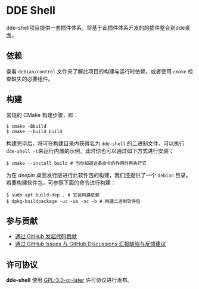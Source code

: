 # DDE Shell

dde-shell项目提供一套插件体系，将基于此插件体系开发的的插件整合到dde桌面。

## 依赖

查看 `debian/control` 文件来了解此项目的构建与运行时依赖，或者使用 `cmake` 检查缺失的必要组件。

## 构建

常规的 CMake 构建步骤，即：

```shell
$ cmake -Bbuild
$ cmake --build build
```

构建完毕后，将可在构建目录内获得名为 `dde-shell` 的二进制文件，可以执行`dde-shell -t`来运行内置的示例。此时你也可以通过如下方式进行安装：

```shell
$ cmake --install build # 当你知道这条命令的作用时再执行它
```

为在 *deepin* 桌面发行版进行此软件包的构建，我们还提供了一个 `debian` 目录。若要构建软件包，可参照下面的命令进行构建：

```shell
$ sudo apt build-dep . # 安装构建依赖
$ dpkg-buildpackage -uc -us -nc -b # 构建二进制软件包
```

## 参与贡献

- [通过 GitHub 发起代码贡献](https://github.com/linuxdeepin/dde-shell/)
- [通过 GitHub Issues 与 GitHub Discussions 汇报缺陷与反馈建议](https://github.com/linuxdeepin/developer-center/issues/new/choose)

## 许可协议

**dde-shell** 使用 [GPL-3.0-or-later](LICENSE) 许可协议进行发布。